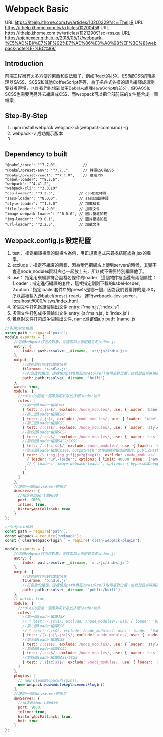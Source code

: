 # Webpack Basic
URL https://ithelp.ithome.com.tw/articles/10200329?sc=iThelpR
URL https://ithelp.ithome.com.tw/articles/10200459
URL https://ithelp.ithome.com.tw/articles/10212909?sc=rss.qu
URL https://pjchender.github.io/2018/05/17/webpack-%E5%AD%B8%E7%BF%92%E7%AD%86%E8%A8%98%EF%BC%88webpack-note%EF%BC%89/
## Introduction
前端工程擁有太多方便的東西和語法糖了，例如React的JSX、ES6或CSS的預處理器SASS、SCSS和其他CoffeeScript等等，為了把各式各樣的語言編譯成讓瀏覽器看得懂，也許我們能想到使用Babel來處理JavaScript的部分，但SASS和SCSS也需要再另外去編譯成CSS，而webpack可以把全部前端的文件整合成一個檔案
## Step-By-Step
1. npm install webpack webpack-cli(webpack-command) -g
2. webpack -v 成功顯示版本
3. 

## Dependency to built
    "@babel/core": "^7.7.0",		    // 
    "@babel/preset-env": "^7.7.1",	    // 轉譯ES6為ES5
    "@babel/preset-react": "^7.7.0",	// 處理JSX
    "babel-loader": "^8.0.6",
    "webpack": "^4.41.2",
    "webpack-cli": "^3.3.10"
    "css-loader": "^3.2.0",           // css加載轉譯
    "sass-loader": "^8.0.0",          // sass加載轉譯
    "style-loader": "^1.0.0"          // 加載樣式
    "file-loader": "^4.2.0",          // 加載文件
    "image-webpack-loader": "^6.0.0", // 圖片壓縮加載
    "img-loader": "^3.0.1",           // 圖片壓縮加載
    "url-loader": "^2.2.0",           // 加載文件

## Webpack.config.js 設定配置
1. test：
	指定編譯檔案的副檔名為何，用正規表達式來尋找結尾處為.jsx的檔案。
2. exclude：
	指定不編譯的目錄，因為我們把網站上傳到server的時候，其實不會連node_nodules資料夾也一起放上去，所以就不需要特別編譯他了。
3. use：
	指定用來編譯符合副檔名條件的loader，這個物件裡面還有兩個屬性：
    1.loader：指定進行編譯的套件，這裡指定剛剛下載的babel-loader。
    2.option：指定loader套件中的presets是哪一個，因為我們要編譯的是JSX，所以這裡輸入@babel/preset-react。
運行webpack-dev-server，localhost:9000/views/index.html
4. 多個文件打包爲單個輸出文件
  entry: ['main.js','index.js']
5. 多個文件打包成多個輸出文件
  entry: {a:'main.js', b:'index.js'}
6. 若爲對文件打包成多個輸出文件, name爲鍵值a,b
  path: [name].js
```js
//引用path模組
const path = require('path');
module.exports = {
    //這個webpack打包的對象，這裡面加上剛剛建立的index.js
    entry: {
        index: path.resolve(__dirname, 'src/js/index.jsx')
    },
    output: {
        //這裡是打包後的檔案名稱
        filename: 'bundle.js',
        //打包後的路徑，這裡使用path模組的resolve()取得絕對位置，也就是目前專案的根目錄
        path: path.resolve(__dirname, 'built'),
    },
    watch: true,
    module: {
      //rules的值是一個陣列可以存放多個loader物件
      rules: [
        //第一個loader編譯JSX
        { test: /.jsx$/, exclude: /node_modules/, use: { loader: 'babel-loader', options: { presets: ['@babel/preset-react', '@babel/preset-env'] } } },
        //第二個loader編譯ES6
        { test: /.js$/, exclude: /node_modules/, use: { loader: 'babel-loader', options: { presets: ['@babel/preset-env'] } } },
        //第三個loader編譯CSS
        { test: /.css$/, exclude: /node_modules/, use: { loader: 'style-loader' } },
        //第四個loader編譯SCSS
        { test: /.css$/, exclude: /node_modules/, use: { loader: 'css-loader' } },
        //第四個loader編譯SASS/SCSS
        { test: /.s[ac]ss$/, exclude: /node_modules/, use: { loader: 'sass-loader' } }，
        //第五個loader編譯image，outputPath：文件編譯完輸出的路徑，publicPath：資源開放目錄
        { test: /\.(png|jpg|gif|jpe?g|svg)$/, exclude: /node_modules/, use: [ 
          { loader: 'url-loader', options: { limit: 40000, name: '[name].[ext]', outputPath:  '../src/asset', publicPath: '/src/asset' } },
          // { loader: 'image-webpack-loader', options: { bypassOnDebug: true } }
         ]
        },
      ]
    },
    //增加一個給devserver的設定
    devServer: {
      //指定開啟port為9000
      port: 9000,
      inline: true,
      historyApiFallback: true
    }
};
```
```js
//引用path模組
const path = require('path');
const webpack = require('webpack');
const { CleanWebpackPlugin } = require('clean-webpack-plugin');

module.exports = {
    //這個webpack打包的對象，這裡面加上剛剛建立的index.js
    entry: {
        index: path.resolve(__dirname, 'src/js/index.js')
    },
    output: {
        //這裡是打包後的檔案名稱
        filename: 'bundle.js',
        //打包後的路徑，這裡使用path模組的resolve()取得絕對位置，也就是目前專案的根目錄
        path: path.resolve(__dirname, 'public/built'),
    },
    // watch: true,
    module: {
      //rules的值是一個陣列可以存放多個loader物件
      rules: [
        //第一個loader編譯JSX
        // { test: /.jsx$/, exclude: /node_modules/, use: { loader: 'babel-loader', options: { presets: ['@babel/preset-react', '@babel/preset-env'] } } },
        //第二個loader編譯ES6
        // { test: /.js$/, exclude: /node_modules/, use: { loader: 'babel-loader', options: { presets: ['@babel/preset-env'] } } },
        { test: /(\.js|\.jsx)$/, exclude: /node_modules/, use: { loader: 'babel-loader', options: { presets: ['@babel/preset-env','@babel/preset-react'] } } },
        //第三個loader編譯CSS
        { test: /.css$/, exclude: /node_modules/, use: { loader: 'style-loader' } },
        //第四個loader編譯SCSS
        { test: /.css$/, exclude: /node_modules/, use: { loader: 'css-loader' } },
        //第四個loader編譯SASS/SCSS
        { test: /.s[ac]ss$/, exclude: /node_modules/, use: { loader: 'sass-loader' } }
      ]
    },
    plugins: [
      // new CleanWebpackPlugin(),
      new webpack.HotModuleReplacementPlugin()
    ],
    //增加一個給devserver的設定
    devServer: {
      //指定開啟port為9000
      port: 9000,
      inline: true,
      historyApiFallback: true,
      hot: true
    }
};
```